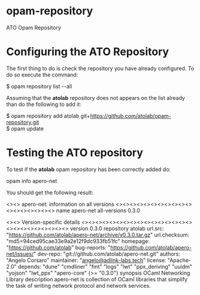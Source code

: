 # opam-repository
ATO Opam Repository

# Configuring the ATO Repository
The first thing to do is check the repository you have already configured. To do so execute the command:

  $ opam repository list --all
  
Assuming that the **atolab** repository does not appears on the list already than do the following to add it:

  $ opam repository add atolab git+https://github.com/atolab/opam-repository.git  
  $ opam update
  
# Testing the ATO repository
To test if the **atolab** opam repository has been correctly added do:

  opam info apero-net
  
You should get the following result:

  <><> apero-net: information on all versions <><><><><><><><><><><><><><><><><><>
  name         apero-net
  all-versions 0.3.0

  <><> Version-specific details <><><><><><><><><><><><><><><><><><><><><><><><><>
  version       0.3.0
  repository    atolab
  url.src:      "https://github.com/atolab/apero-net/archive/v0.3.0.tar.gz"
  url.checksum: "md5=94ced95cae33e9a2e12f9dc933fb51fc"
  homepage:     "https://github.com/atolab"
  bug-reports:  "https://github.com/atolab/apero-net/issues/"
  dev-repo:     "git://github.com/atolab/apero-net.git"
  authors:      "Angelo Corsaro"
  maintainer:   "angelo@adlink-labs.tech"
  license:      "Apache-2.0"
  depends:      "dune"
                "cmdliner"
                "fmt"
                "logs"
                "lwt"
                "ppx_deriving"
                "uuidm"
                "yojson"
                "lwt_ppx"
                "apero-core" {>= "0.3.0"}
  synopsis      OCaml Networking Library
  description   apero-net is collection of OCaml libraries that simplify the task of writing
                network protocol and network services.
